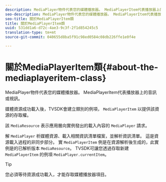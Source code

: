 ```yaml
---
description: MediaPlayer物件代表您的媒體播放器。 MediaPlayerItem代表播放器上的音訊或視訊。
seo-description: MediaPlayer物件代表您的媒體播放器。 MediaPlayerItem代表播放器上的音訊或視訊。
seo-title: 關於MediaPlayerItem類
title: 關於MediaPlayerItem類
uuid: 531dd1a6-d72c-4ae3-9c3f-2f1d854245c5
translation-type: tm+mt
source-git-commit: 040655d8ba5f91c98ed0584c08db226ffe1e0f4e

---
```



# 關於MediaPlayerItem類{#about-the-mediaplayeritem-class}

MediaPlayer物件代表您的媒體播放器。 MediaPlayerItem代表播放器上的音訊或視訊。

<!--<a id="section_01BC89E5C5A94D0A95EF9D29FBCE758A"></a>-->

媒體資源成功載入後，TVSDK會建立類別的例項， `MediaPlayerItem` 以提供該資源的存取權。

該 `MediaResource` 表示應用層向實例發出的載入內容的 `MediaPlayer` 請求。

解 `MediaPlayer` 析媒體資源、載入相關資訊清單檔案，並解析資訊清單。 這是資源載入過程的非同步部分。 實 `MediaPlayerItem` 例是在資源解析後生成的，此實例是的已解析版本 `MediaResource`。 TVSDK可讓您透過存取新建 `MediaPlayerItem` 的例項 `MediaPlayer.currentItem`。

>[!TIP]
>
>您必須等待資源成功載入，才能存取媒體播放器項目。

